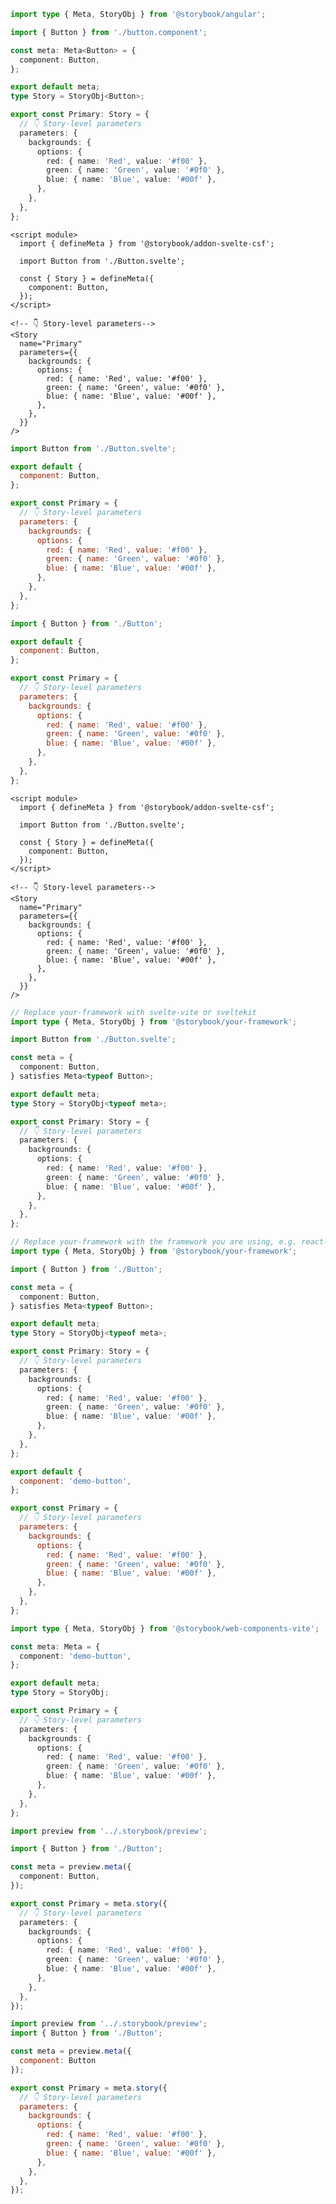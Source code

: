 ```ts filename="Button.stories.ts" renderer="angular" language="ts"
import type { Meta, StoryObj } from '@storybook/angular';

import { Button } from './button.component';

const meta: Meta<Button> = {
  component: Button,
};

export default meta;
type Story = StoryObj<Button>;

export const Primary: Story = {
  // 👇 Story-level parameters
  parameters: {
    backgrounds: {
      options: {
        red: { name: 'Red', value: '#f00' },
        green: { name: 'Green', value: '#0f0' },
        blue: { name: 'Blue', value: '#00f' },
      },
    },
  },
};
```

```svelte filename="Button.stories.svelte" renderer="svelte" language="js" tabTitle="Svelte CSF"
<script module>
  import { defineMeta } from '@storybook/addon-svelte-csf';

  import Button from './Button.svelte';

  const { Story } = defineMeta({
    component: Button,
  });
</script>

<!-- 👇 Story-level parameters-->
<Story
  name="Primary"
  parameters={{
    backgrounds: {
      options: {
        red: { name: 'Red', value: '#f00' },
        green: { name: 'Green', value: '#0f0' },
        blue: { name: 'Blue', value: '#00f' },
      },
    },
  }}
/>
```

```js filename="Button.stories.js" renderer="svelte" language="js" tabTitle="CSF"
import Button from './Button.svelte';

export default {
  component: Button,
};

export const Primary = {
  // 👇 Story-level parameters
  parameters: {
    backgrounds: {
      options: {
        red: { name: 'Red', value: '#f00' },
        green: { name: 'Green', value: '#0f0' },
        blue: { name: 'Blue', value: '#00f' },
      },
    },
  },
};
```

```js filename="Button.stories.js|jsx" renderer="common" language="js" tabTitle="CSF 3"
import { Button } from './Button';

export default {
  component: Button,
};

export const Primary = {
  // 👇 Story-level parameters
  parameters: {
    backgrounds: {
      options: {
        red: { name: 'Red', value: '#f00' },
        green: { name: 'Green', value: '#0f0' },
        blue: { name: 'Blue', value: '#00f' },
      },
    },
  },
};
```

```svelte filename="Button.stories.svelte" renderer="svelte" language="ts" tabTitle="Svelte CSF"
<script module>
  import { defineMeta } from '@storybook/addon-svelte-csf';

  import Button from './Button.svelte';

  const { Story } = defineMeta({
    component: Button,
  });
</script>

<!-- 👇 Story-level parameters-->
<Story
  name="Primary"
  parameters={{
    backgrounds: {
      options: {
        red: { name: 'Red', value: '#f00' },
        green: { name: 'Green', value: '#0f0' },
        blue: { name: 'Blue', value: '#00f' },
      },
    },
  }}
/>
```

```ts filename="Button.stories.ts" renderer="svelte" language="ts" tabTitle="CSF"
// Replace your-framework with svelte-vite or sveltekit
import type { Meta, StoryObj } from '@storybook/your-framework';

import Button from './Button.svelte';

const meta = {
  component: Button,
} satisfies Meta<typeof Button>;

export default meta;
type Story = StoryObj<typeof meta>;

export const Primary: Story = {
  // 👇 Story-level parameters
  parameters: {
    backgrounds: {
      options: {
        red: { name: 'Red', value: '#f00' },
        green: { name: 'Green', value: '#0f0' },
        blue: { name: 'Blue', value: '#00f' },
      },
    },
  },
};
```

```ts filename="Button.stories.ts|tsx" renderer="common" language="ts" tabTitle="CSF 3"
// Replace your-framework with the framework you are using, e.g. react-vite, nextjs, vue3-vite, etc.
import type { Meta, StoryObj } from '@storybook/your-framework';

import { Button } from './Button';

const meta = {
  component: Button,
} satisfies Meta<typeof Button>;

export default meta;
type Story = StoryObj<typeof meta>;

export const Primary: Story = {
  // 👇 Story-level parameters
  parameters: {
    backgrounds: {
      options: {
        red: { name: 'Red', value: '#f00' },
        green: { name: 'Green', value: '#0f0' },
        blue: { name: 'Blue', value: '#00f' },
      },
    },
  },
};
```

```js filename="Button.stories.js" renderer="web-components" language="js"
export default {
  component: 'demo-button',
};

export const Primary = {
  // 👇 Story-level parameters
  parameters: {
    backgrounds: {
      options: {
        red: { name: 'Red', value: '#f00' },
        green: { name: 'Green', value: '#0f0' },
        blue: { name: 'Blue', value: '#00f' },
      },
    },
  },
};
```

```ts filename="Button.stories.ts" renderer="web-components" language="ts"
import type { Meta, StoryObj } from '@storybook/web-components-vite';

const meta: Meta = {
  component: 'demo-button',
};

export default meta;
type Story = StoryObj;

export const Primary = {
  // 👇 Story-level parameters
  parameters: {
    backgrounds: {
      options: {
        red: { name: 'Red', value: '#f00' },
        green: { name: 'Green', value: '#0f0' },
        blue: { name: 'Blue', value: '#00f' },
      },
    },
  },
};
```

```ts filename="Button.stories.ts|tsx" renderer="react" language="ts" tabTitle="CSF Next 🧪"
import preview from '../.storybook/preview';

import { Button } from './Button';

const meta = preview.meta({
  component: Button,
});

export const Primary = meta.story({
  // 👇 Story-level parameters
  parameters: {
    backgrounds: {
      options: {
        red: { name: 'Red', value: '#f00' },
        green: { name: 'Green', value: '#0f0' },
        blue: { name: 'Blue', value: '#00f' },
      },
    },
  },
});
```

<!-- JS snippets still needed while providing both CSF 3 & Next -->

```js filename="Button.stories.js|jsx" renderer="react" language="js" tabTitle="CSF Next 🧪"
import preview from '../.storybook/preview';
import { Button } from './Button';

const meta = preview.meta({
  component: Button
});

export const Primary = meta.story({
  // 👇 Story-level parameters
  parameters: {
    backgrounds: {
      options: {
        red: { name: 'Red', value: '#f00' },
        green: { name: 'Green', value: '#0f0' },
        blue: { name: 'Blue', value: '#00f' },
      },
    },
  },
});
```
